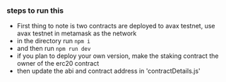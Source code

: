 ### steps to run this

- First thing to note is two contracts are deployed to avax testnet, use avax testnet in metamask as the network
- in the directory run `npm i`
- and then run `npm run dev`
- if you plan to deploy your own version, make the staking contract the owner of the erc20 contract
- then update the abi and contract address in 'contractDetails.js'
